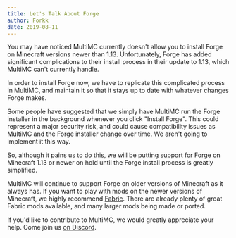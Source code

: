 ```yaml
---
title: Let's Talk About Forge
author: Forkk
date: 2019-08-11
---
```


You may have noticed MultiMC currently doesn't allow you to install Forge on
Minecraft versions newer than 1.13. Unfortunately, Forge has added significant
complications to their install process in their update to 1.13, which MultiMC
can't currently handle.

In order to install Forge now, we have to replicate this complicated process in
MultiMC, and maintain it so that it stays up to date with whatever changes
Forge makes.

Some people have suggested that we simply have MultiMC run the Forge installer
in the background whenever you click "Install Forge". This could represent a
major security risk, and could cause compatibility issues as MultiMC and the
Forge installer change over time. We aren't going to implement it this way.

So, although it pains us to do this, we will be putting support for Forge on
Minecraft 1.13 or newer on hold until the Forge install process is greatly
simplified.

MultiMC will continue to support Forge on older versions of Minecraft as it
always has. If you want to play with mods on the newer versions of Minecraft,
we highly recommend [Fabric](http://fabricmc.net/). There are already plenty of
great Fabric mods available, and many larger mods being made or ported.

If you'd like to contribute to MultiMC, we would greatly appreciate your help.
Come join us [on Discord](https://discord.gg/0k2zsXGNHs0fE4Wm).


